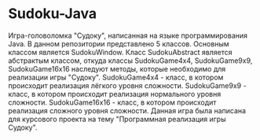 # Sudoku-Java
Игра-головоломка "Судоку", написанная на языке программирования Java.
В данном репозитории представлено 5 классов.
Основным классом является SudokuWindow.
Класс SudokuAbstract является абстрактым классом, откуда классы SudokuGame4x4, SudokuGame9x9, SudokuGame16x16 наследуют методы, которые необходимо для реализации игры "Судоку".
SudokuGame4x4 - класс, в котором происходит реализация лёгкого уровня сложности.
SudokuGame9x9 - класс, в котором происходит реализация нормального уровня сложности.
SudokuGame16x16 - класс, в котором происходит реализация сложного уровня сложности. Данная игра была написана для курсового проекта на тему "Программная реализация игры Судоку".
